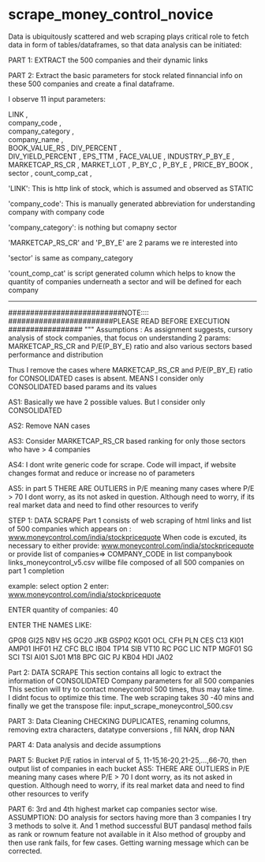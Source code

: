 # scrape_money_control_novice
Data is ubiquitously scattered and web scraping plays critical role to fetch data in form of tables/dataframes, so that data analysis can be initiated:

PART 1:
EXTRACT the 500 companies and their dynamic links

PART 2:
Extract the basic parameters for stock related finnancial info on these 500 companies and create a final dataframe.

I observe 11 input parameters:

LINK               ,   
company_code        ,  
company_category    ,  
company_name        ,  
BOOK_VALUE_RS       , 
DIV_PERCENT       ,   
DIV_YIELD_PERCENT    ,
EPS_TTM              ,
FACE_VALUE           ,
INDUSTRY_P_BY_E      ,
MARKETCAP_RS_CR      ,
MARKET_LOT            ,
P_BY_C               ,
P_BY_E               ,
PRICE_BY_BOOK        ,
sector                ,
count_comp_cat         ,


'LINK': This is  http link of stock, which is assumed and observed as STATIC

'company_code': This is manually generated abbreviation for understanding company with company code

'company_category': is nothing but comapny sector

'MARKETCAP_RS_CR'  and 'P_BY_E' are 2 params we re interested into

'sector' is same as company_category

'count_comp_cat' is script generated column which helps to know the quantity of companies underneath a sector and will be defined for each company

******************************************************

##########################NOTE::::
########################PLEASE READ BEFORE EXECUTION #################
"""
Assumptions :
    As assignment suggests, cursory analysis of stock companies, 
    that focus on understanding 2 params: MARKETCAP_RS_CR and P/E(P_BY_E) ratio
    and also various sectors based performance and distribution
   
   Thus I remove the cases where MARKETCAP_RS_CR and P/E(P_BY_E) ratio
    for CONSOLIDATED cases is absent.
   MEANS I consider only CONSOLIDATED based params and its values
   
   AS1: Basically we have 2 possible values. But I consider only CONSOLIDATED
  
   AS2: Remove NAN cases
   
   AS3: Consider MARKETCAP_RS_CR based ranking for only those sectors who have > 4 companies
   
   AS4: I dont write generic code for scrape. Code will impact, if website changes format
      and reduce or increase no of parameters
   
   AS5: in part 5 THERE ARE OUTLIERS in P/E meaning many cases where P/E > 70
        I dont worry, as its not asked in question. Although need to worry, if its real market data
        and need to find other resources to verify
    
STEP 1: DATA SCRAPE
Part 1 consists of web scraping of html links and list of 500 companies which appears
on :
    www.moneycontrol.com/india/stockpricequote
    When code is excuted, its necessary to either provide:
        www.moneycontrol.com/india/stockpricequote
        or
        provide list of companies=> COMPANY_CODE in list companybook
 links_moneycontrol_v5.csv willbe file composed of all 500 companies on part 1 
completion

example:
select option 2
enter:
www.moneycontrol.com/india/stockpricequote

ENTER quantity of companies:
40

ENTER THE NAMES LIKE:

GP08
GI25
NBV
HS
GC20
JKB
GSP02
KG01
OCL
CFH
PLN
CES
C13
KI01
AMP01
IHF01
HZ
CFC
BLC
IB04
TP14
SIB
VT10
RC
PGC
LIC
NTP
MGF01
SG
SCI
TSI
AI01
SJ01
M18
BPC
GIC
PJ
KB04
HDI
JA02



Part 2: DATA SCRAPE
This section contains all logic to extract the information of CONSOLIDATED Company
parameters for all 500 companies
This section will try to contact moneycontrol 500 times, thus may take time.
I didnt focus to optimize this time.
The web scraping takes 30 -40 mins
and finally we get the transpose file:       input_scrape_moneycontrol_500.csv

PART 3: Data Cleaning
CHECKING DUPLICATES, renaming columns, removing extra characters, datatype conversions
, fill NAN, drop NAN

PART 4: Data analysis and decide assumptions

PART 5:  Bucket P/E ratios in interval of 5, 11-15,16-20,21-25,...,66-70, then output list of
companies in each bucket
AS5: THERE ARE OUTLIERS in P/E meaning many cases where P/E > 70
I dont worry, as its not asked in question. Although need to worry, if its real market data
and need to find other resources to verify

PART 6: 3rd and 4th highest market cap companies sector wise.
ASSUMPTION: DO analysis for sectors having more than 3 companies
I try 3 methods to solve it. And 1 method successful
BUT pandasql method fails as rank or rownum feature not available in it 
Also method of groupby and then use rank fails, for few cases. Getting warning message 
which can be corrected. 
